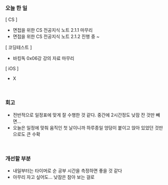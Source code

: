 ### 오늘 한 일
[ CS ]
- 면접을 위한 CS 전공지식 노트 2.1.1 마무리
- 면접을 위한 CS 전공지식 노트 2.1.2 진행 중 ~

[ 코딩테스트 ]
- 바킹독 0x06강 강의 자료 마무리

[ iOS ]
- X

<br>

### 회고
- 전반적으로 일정표에 맞게 잘 수행한 것 같다. 중간에 2시간정도 낮잠 잔 것만 빼면...
- 오늘은 일정에 맞춰 움직인 첫 날이니까 하루종일 엉덩이 붙이고 앉아 있었던 것만으로도 큰 수확

<br>

### 개선할 부분
- 내일부터는 타이머로 순 공부 시간을 측정하면 좋을 것 같다
- 아무리 자고 싶어도... 낮잠은 참아 보는 걸로
